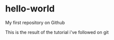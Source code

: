 # hello-world
My first repository on Github

This is the result of the tutorial i've followed on git
